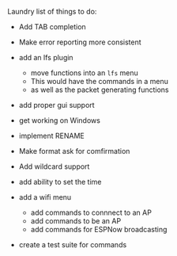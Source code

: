 Laundry list of things to do:
- Add TAB completion
- Make error reporting more consistent
- add an lfs plugin
    - move functions into an `lfs` menu
    - This would have the commands in a menu
    - as well as the packet generating functions
- add proper gui support
- get working on Windows
- implement RENAME
- Make format ask for comfirmation
- Add wildcard support
- add ability to set the time

- add a wifi menu
    - add commands to connnect to an AP
    - add commands to be an AP
    - add commands for ESPNow broadcasting

- create a test suite for commands